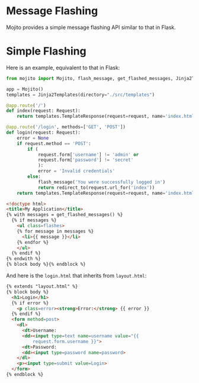 # Message Flashing

Mojito provides a simple message flashing API similar to that in Flask.

# Simple Flashing
Here is an example, equivalent to that in Flask:
```py title="src/main.py"
from mojito import Mojito, flash_message, get_flashed_messages, Jinja2Templates, redirect_to, Request

app = Mojito()
templates = Jinja2Templates(directory="./src/templates")

@app.route('/')
def index(request: Request):
    return templates.TemplateResponse(request=request, name='index.html')

@app.route('/login', methods=['GET', 'POST'])
def login(request: Request):
    error = None
    if request.method == 'POST':
        if (
            request.form['username'] != 'admin' or
            request.form['password'] != 'secret'
            ):
            error = 'Invalid credentials'
        else:
            flash_message('You were successfully logged in')
            return redirect_to(request.url_for('index'))
    return templates.TemplateResponse(request=request, name='index.html', error=error)
```

```html title="src/templates/layout.html"
<!doctype html>
<title>My Application</title>
{% with messages = get_flashed_messages() %}
  {% if messages %}
    <ul class=flashes>
    {% for message in messages %}
      <li>{{ message }}</li>
    {% endfor %}
    </ul>
  {% endif %}
{% endwith %}
{% block body %}{% endblock %}
```

And here is the `login.html` that inherits from `layout.html`:
```html title="src/layouts/login.html"
{% extends "layout.html" %}
{% block body %}
  <h1>Login</h1>
  {% if error %}
    <p class=error><strong>Error:</strong> {{ error }}
  {% endif %}
  <form method=post>
    <dl>
      <dt>Username:
      <dd><input type=text name=username value="{{
          request.form.username }}">
      <dt>Password:
      <dd><input type=password name=password>
    </dl>
    <p><input type=submit value=Login>
  </form>
{% endblock %}
```